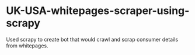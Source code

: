 # UK-USA-whitepages-scraper-using-scrapy
Used scrapy to create bot that would crawl and scrap consumer details from whitepages.

